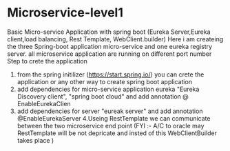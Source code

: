 # Microservice-level1
Basic Micro-service Application  with spring boot (Eureka Server,Eureka client,load balancing, Rest Template, WebClient.builder)
Here i am createing the three Spring-boot application micro-service and one eureka registry server.
all microservice application are running on different port number
Step to crete the application 
1. from the spring initilizer (https://start.spring.io/) you can crete the application or any other way to create spring boot application 
2. add dependencies for micro-service application eureka "Eureka Discovery client", "spring boot cloud" and add annotation @ EnableEurekaClien
3. add dependencies for server "eureak server" and add annotation @EnableEurekaServer
4.Useing RestTemplate we can communicate between the two microservice end point (FYI :- A/C to oracle may RestTemplate will be not depricate and insted of this WebClientBuilder takes place )
